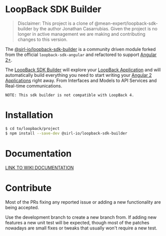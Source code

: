 LoopBack SDK Builder 
==================
> Disclaimer: This project is a clone of @mean-expert/loopback-sdk-builder by the author Jonathan Casarrubias.  Given the project is no longer in active management we are making and contributing changes to this version.

The [@sirl-io/loopback-sdk-builder](https://www.npmjs.com/package/@sirl-io/loopback-sdk-builder) is a community driven module forked from the official `loopback-sdk-angular` and refactored to support [Angular 2+](http://angular.io).

The [LoopBack SDK Builder](https://www.npmjs.com/package/@sirl-io/loopback-sdk-builder) will explore your [LoopBack Application](http://loopback.io) and will automatically build everything you need to start writing your [Angular 2 Applications](http://angular.io) right away. From Interfaces and Models to API Services and Real-time communications.

`NOTE: This sdk builder is not compatible with LoopBack 4.`

# Installation

````sh
$ cd to/loopback/project
$ npm install --save-dev @sirl-io/loopback-sdk-builder
````

# Documentation

[LINK TO WIKI DOCUMENTATION](https://github.com/sirl-io/loopback-sdk-builder/wiki)

# Contribute
Most of the PRs fixing any reported issue or adding a new functionality are being accepted.

Use the development branch to create a new branch from. If adding new features a new unit test will be expected, though most of the patches nowadays are small fixes or tweaks that usually won't require a new test.
